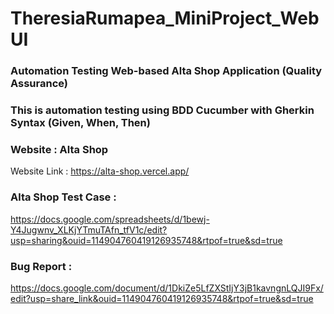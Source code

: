 # TheresiaRumapea_MiniProject_WebUI

### Automation Testing Web-based Alta Shop Application (Quality Assurance)

### This is automation testing using BDD Cucumber with Gherkin Syntax (Given, When, Then)

### Website : Alta Shop
Website Link : https://alta-shop.vercel.app/

### Alta Shop Test Case : 
https://docs.google.com/spreadsheets/d/1bewj-Y4Jugwnv_XLKjYTmuTAfn_tfV1c/edit?usp=sharing&ouid=114904760419126935748&rtpof=true&sd=true

### Bug Report : 
https://docs.google.com/document/d/1DkiZe5LfZXStIjY3jB1kavngnLQJI9Fx/edit?usp=share_link&ouid=114904760419126935748&rtpof=true&sd=true
